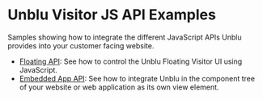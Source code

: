 # Unblu Visitor JS API Examples

Samples showing how to integrate the different JavaScript APIs Unblu provides into your customer facing website.

- [Floating API](./floating-js-api): See how to control the Unblu Floating Visitor UI using JavaScript.
- [Embedded App API](./embedded-app-component): See how to integrate Unblu in the component tree of your website or web application as its own view element.